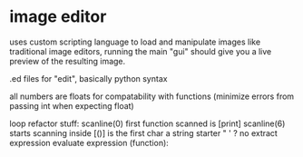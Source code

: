 # image editor 
uses custom scripting language to load and manipulate images like traditional image editors, running the main "gui" should give you a live preview of the resulting image. 

.ed files for "edit", basically python syntax

all numbers are floats for compatability with functions (minimize errors from passing int when expecting float)

loop refactor stuff:
 scanline(0)
    first function scanned is [print]
    scanline(6) starts scanning inside [()]
        is the first char a string starter " ' ?
        no
            extract expression
            evaluate expression (function):
        

